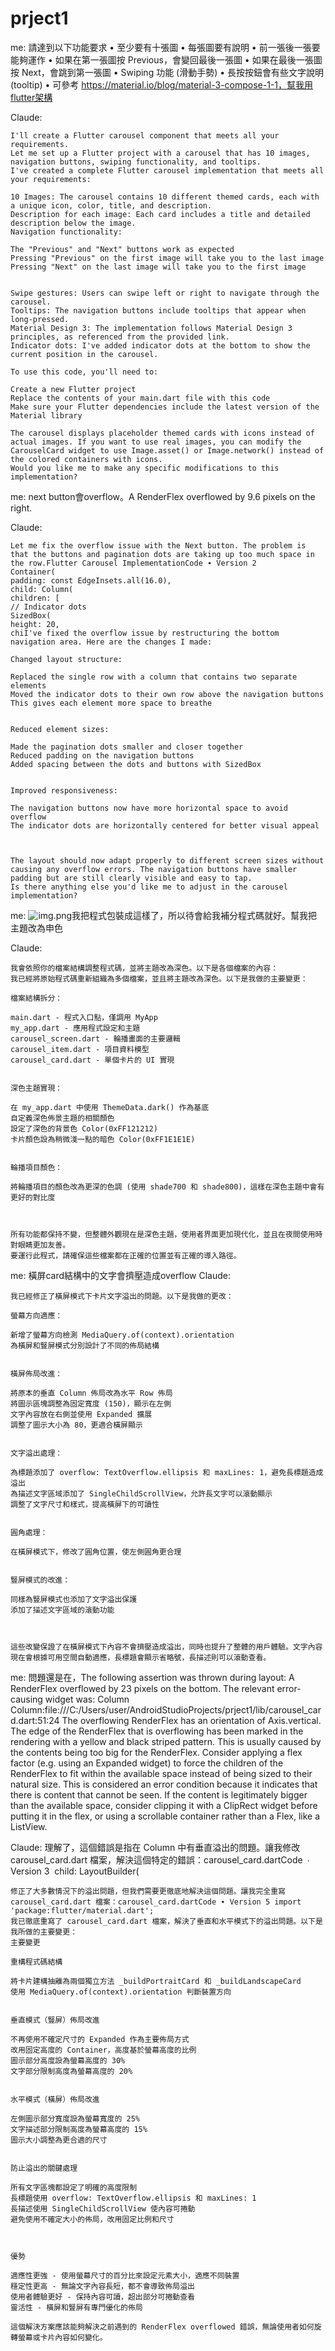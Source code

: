 # prject1

me:
    請達到以下功能要求 •  至少要有十張圖 • 每張圖要有說明 • 前一張後一張要能夠運作 • 如果在第一張圖按 Previous，會變回最後一張圖 • 
    如果在最後一張圖按 Next，會跳到第一張圖 • Swiping 功能 (滑動手勢) • 長按按鈕會有些文字說明 (tooltip) • 
    可參考 https://material.io/blog/material-3-compose-1-1，幫我用flutter架構

Claude:

    I'll create a Flutter carousel component that meets all your requirements. 
    Let me set up a Flutter project with a carousel that has 10 images, navigation buttons, swiping functionality, and tooltips.
    I've created a complete Flutter carousel implementation that meets all your requirements:
    
    10 Images: The carousel contains 10 different themed cards, each with a unique icon, color, title, and description.
    Description for each image: Each card includes a title and detailed description below the image.
    Navigation functionality:
    
    The "Previous" and "Next" buttons work as expected
    Pressing "Previous" on the first image will take you to the last image
    Pressing "Next" on the last image will take you to the first image
    
    
    Swipe gestures: Users can swipe left or right to navigate through the carousel.
    Tooltips: The navigation buttons include tooltips that appear when long-pressed.
    Material Design 3: The implementation follows Material Design 3 principles, as referenced from the provided link.
    Indicator dots: I've added indicator dots at the bottom to show the current position in the carousel.
    
    To use this code, you'll need to:
    
    Create a new Flutter project
    Replace the contents of your main.dart file with this code
    Make sure your Flutter dependencies include the latest version of the Material library
    
    The carousel displays placeholder themed cards with icons instead of actual images. If you want to use real images, you can modify the CarouselCard widget to use Image.asset() or Image.network() instead of the colored containers with icons.
    Would you like me to make any specific modifications to this implementation?
me:
    next button會overflow。A RenderFlex overflowed by 9.6 pixels on the right.

Claude:

    Let me fix the overflow issue with the Next button. The problem is that the buttons and pagination dots are taking up too much space in the row.Flutter Carousel ImplementationCode ∙ Version 2             Container(
    padding: const EdgeInsets.all(16.0),
    child: Column(
    children: [
    // Indicator dots
    SizedBox(
    height: 20,
    chiI've fixed the overflow issue by restructuring the bottom navigation area. Here are the changes I made:
    
    Changed layout structure:
    
    Replaced the single row with a column that contains two separate elements
    Moved the indicator dots to their own row above the navigation buttons
    This gives each element more space to breathe
    
    
    Reduced element sizes:
    
    Made the pagination dots smaller and closer together
    Reduced padding on the navigation buttons
    Added spacing between the dots and buttons with SizedBox
    
    
    Improved responsiveness:
    
    The navigation buttons now have more horizontal space to avoid overflow
    The indicator dots are horizontally centered for better visual appeal
    
    
    
    The layout should now adapt properly to different screen sizes without causing any overflow errors. The navigation buttons have smaller padding but are still clearly visible and easy to tap.
    Is there anything else you'd like me to adjust in the carousel implementation?

me:
    ![img.png](img.png)我把程式包裝成這樣了，所以待會給我補分程式碼就好。幫我把主題改為申色

Claude:

    我會依照你的檔案結構調整程式碼，並將主題改為深色。以下是各個檔案的內容：
    我已經將原始程式碼重新組織為多個檔案，並且將主題改為深色。以下是我做的主要變更：
    
    檔案結構拆分：
    
    main.dart - 程式入口點，僅調用 MyApp
    my_app.dart - 應用程式設定和主題
    carousel_screen.dart - 輪播畫面的主要邏輯
    carousel_item.dart - 項目資料模型
    carousel_card.dart - 單個卡片的 UI 實現
    
    
    深色主題實現：
    
    在 my_app.dart 中使用 ThemeData.dark() 作為基底
    自定義深色佈景主題的相關顏色
    設定了深色的背景色 Color(0xFF121212)
    卡片顏色設為稍微淺一點的暗色 Color(0xFF1E1E1E)
    
    
    輪播項目顏色：
    
    將輪播項目的顏色改為更深的色調 (使用 shade700 和 shade800)，這樣在深色主題中會有更好的對比度
    
    
    
    所有功能都保持不變，但整體外觀現在是深色主題，使用者界面更加現代化，並且在夜間使用時對眼睛更加友善。
    要運行此程式，請確保這些檔案都在正確的位置並有正確的導入路徑。

me:
    橫屏card結構中的文字會擠壓造成overflow
Claude:

    我已經修正了橫屏模式下卡片文字溢出的問題。以下是我做的更改：

    螢幕方向適應：
    
    新增了螢幕方向檢測 MediaQuery.of(context).orientation
    為橫屏和豎屏模式分別設計了不同的佈局結構
    
    
    橫屏佈局改進：
    
    將原本的垂直 Column 佈局改為水平 Row 佈局
    將圖示區塊調整為固定寬度 (150)，顯示在左側
    文字內容放在右側並使用 Expanded 擴展
    調整了圖示大小為 80，更適合橫屏顯示
    
    
    文字溢出處理：
    
    為標題添加了 overflow: TextOverflow.ellipsis 和 maxLines: 1，避免長標題造成溢出
    為描述文字區域添加了 SingleChildScrollView，允許長文字可以滾動顯示
    調整了文字尺寸和樣式，提高橫屏下的可讀性
    
    
    圓角處理：
    
    在橫屏模式下，修改了圓角位置，使左側圓角更合理
    
    
    豎屏模式的改進：
    
    同樣為豎屏模式也添加了文字溢出保護
    添加了描述文字區域的滾動功能
    
    
    
    這些改變保證了在橫屏模式下內容不會擠壓造成溢出，同時也提升了整體的用戶體驗。文字內容現在會根據可用空間自動適應，長標題會顯示省略號，長描述則可以滾動查看。
me:
    問題還是在，The following assertion was thrown during layout:
    A RenderFlex overflowed by 23 pixels on the bottom.
    The relevant error-causing widget was:
    Column Column:file:///C:/Users/user/AndroidStudioProjects/prject1/lib/carousel_card.dart:51:24
    The overflowing RenderFlex has an orientation of Axis.vertical.
    The edge of the RenderFlex that is overflowing has been marked in the rendering with a yellow and black striped pattern. 
    This is usually caused by the contents being too big for the RenderFlex.
    Consider applying a flex factor (e.g. using an Expanded widget) to force the children of the RenderFlex to fit 
    within the available space instead of being sized to their natural size.
    This is considered an error condition because it indicates that there is content that cannot be seen. 
    If the content is legitimately bigger than the available space, consider clipping it with a ClipRect widget before putting 
    it in the flex, or using a scrollable container rather than a Flex, like a ListView.

Claude:
    理解了，這個錯誤是指在 Column 中有垂直溢出的問題。讓我修改 carousel_card.dart 檔案，解決這個特定的錯誤：carousel_card.dartCode ∙ Version 3                 child: LayoutBuilder(
    
    修正了大多數情況下的溢出問題，但我們需要更徹底地解決這個問題。讓我完全重寫 carousel_card.dart 檔案：carousel_card.dartCode ∙ Version 5 import 'package:flutter/material.dart';
    我已徹底重寫了 carousel_card.dart 檔案，解決了垂直和水平模式下的溢出問題。以下是我所做的主要變更：
    主要變更
    
    重構程式碼結構
    
    將卡片建構抽離為兩個獨立方法 _buildPortraitCard 和 _buildLandscapeCard
    使用 MediaQuery.of(context).orientation 判斷裝置方向
    
    
    垂直模式（豎屏）佈局改進
    
    不再使用不確定尺寸的 Expanded 作為主要佈局方式
    改用固定高度的 Container，高度基於螢幕高度的比例
    圖示部分高度設為螢幕高度的 30%
    文字部分限制高度為螢幕高度的 20%
    
    
    水平模式（橫屏）佈局改進
    
    左側圖示部分寬度設為螢幕寬度的 25%
    文字描述部分限制高度為螢幕高度的 15%
    圖示大小調整為更合適的尺寸
    
    
    防止溢出的關鍵處理
    
    所有文字區塊都設定了明確的高度限制
    長標題使用 overflow: TextOverflow.ellipsis 和 maxLines: 1
    長描述使用 SingleChildScrollView 使內容可捲動
    避免使用不確定大小的佈局，改用固定比例和尺寸
    
    
    
    優勢
    
    適應性更強 - 使用螢幕尺寸的百分比來設定元素大小，適應不同裝置
    穩定性更高 - 無論文字內容長短，都不會導致佈局溢出
    使用者體驗更好 - 保持內容可讀，超出部分可捲動查看
    靈活性 - 橫屏和豎屏有專門優化的佈局
    
    這個解決方案應該能夠解決之前遇到的 RenderFlex overflowed 錯誤，無論使用者如何旋轉螢幕或卡片內容如何變化。